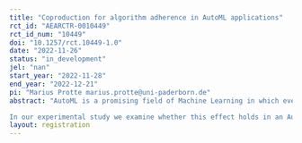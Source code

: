 ```yaml
---
title: "Coproduction for algorithm adherence in AutoML applications"
rct_id: "AEARCTR-0010449"
rct_id_num: "10449"
doi: "10.1257/rct.10449-1.0"
date: "2022-11-26"
status: "in_development"
jel: "nan"
start_year: "2022-11-28"
end_year: "2022-12-21"
pi: "Marius Protte marius.protte@uni-paderborn.de"
abstract: "AutoML is a promising field of Machine Learning in which even non-experts can participate in the advantages of data science and, for instance, benefit from predictions of algorithms. However, non-experts cannot necessarily evaluate the benefits of AutoML predictions and, hence, decide against those predictions and rather trust in their own expertise of their field even if it is not rational to do so (i.e., algorithm aversion; Burton et al. 2020, Jussupow et al. 2020). For instance, an engineer who is responsible for the maintenance of a production unit and worked at the machine for several years, determines the timing of maintenance based on his experience no matter what a recently installed maintenance artificial intelligence (AI) predicts. As AI is more efficient for many tasks, we investigate how to foster trust of domain experts in AI technologies. Coproduction (i.e., the engagement of customers in the production process) has shown the strived effects in the provision of services as well as classic production set-ups. There is also evidence, that algorithm aversion decreases when users can modify these algorithms (Dietvorst et al. 2018) 
In our experimental study we examine whether this effect holds in an AutoML set-up. We create an environment, in which subjects act as engineers and are confronted with an AI that helps to predict malfunctions of their machine. We implement two groups (i.e., baseline group and coproduction group) and compare between those groups whether coproduction indeed fosters trust of the subjects resulting in decisions that are more conform with the AI predictions."
layout: registration
---
```


